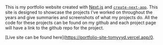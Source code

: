 This is my portfolio website created with [Next.js](https://nextjs.org/) and [`create-next-app`](https://github.com/vercel/next.js/tree/canary/packages/create-next-app).
This site is designed to showcase the projects I've worked on throughout the years and give summaries and screenshots of what my projects do.
All the code for these projects can be found on my github and each project page will have a link to the github repo for the project.

[Live site can be found here](https://portfolio-site-tomyyyd.vercel.app/0.
